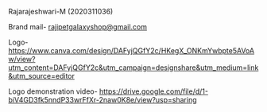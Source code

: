 Rajarajeshwari-M (2020311036)

Brand mail- rajipetgalaxyshop@gmail.com

Logo- https://www.canva.com/design/DAFyjQGfY2c/HKegX_ONKmYwbpte5AVoAw/view?utm_content=DAFyjQGfY2c&utm_campaign=designshare&utm_medium=link&utm_source=editor

Logo demonstration video- https://drive.google.com/file/d/1-biV4GD3fk5nndP33wrFfXr-2naw0K8e/view?usp=sharing
